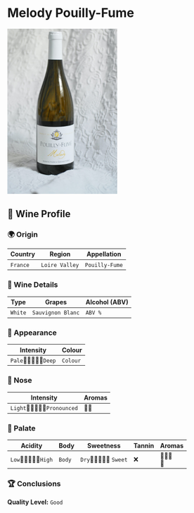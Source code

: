 
# Melody Pouilly-Fume
<img src="images/Melody-Pouilly-Fume.jpeg" alt="drawing" style="width:250px;"/>

## 🍷 Wine Profile

### 🌍 Origin
| Country       | Region        | Appellation   |
|---------------|---------------|---------------|
| `France`      | `Loire Valley`| `Pouilly-Fume`|

### 🍇 Wine Details
| Type          | Grapes                    | Alcohol (ABV)  |
|---------------|---------------------------|----------------|
| `White`       | `Sauvignon Blanc`         | `ABV %`        |

### 🎨 Appearance
| Intensity     | Colour                    |
|---------------|---------------------------|
| `Pale`🔹💠🔸🔸🔸`Deep`   | `Colour`       |

### 👃 Nose
| Intensity                     | Aromas                    |
|-------------------------------|---------------------------|
| `Light`🔹💠🔸🔸🔸`Pronounced` | 🍐🍏                     |

### 👅 Palate
| Acidity               | Body          | Sweetness                 | Tannin        | Aromas                    |
|-----------------------|---------------|---------------------------|---------------|---------------------------|
| `Low`🔹🔹🔹💠🔸`High` | `Body`        | `Dry`🔹💠🔸🔸🔸 `Sweet`  | ❌            | 🍐🍏🍍<br>🎇              |

### 🏆 Conclusions
**Quality Level:** `Good`
